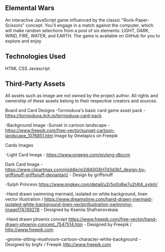 ## Elemental Wars

An interactive JavaScript game influenced by the classic "Rock-Paper-Scissors" concept. You'll engage in a match against the computer, which will make random selections from a pool of six elements: LIGHT, DARK, WIND, FIRE, WATER, and EARTH. The game is available on GitHub for you to explore and enjoy

## Technologies Used

HTML
CSS
Javascript

## Third-Party Assets

All assets such as image are not owned by the project author. All rights and ownership of these assets belong to their respective creators and sources.

Board and Card Designs
-Tornioduva's basic card game asset pack - https://tornioduva.itch.io/tornioduva-card-pack

-Background Image
-Sunset in cartoon landscape - https://www.freepik.com/free-vector/sunset-cartoon-landscape_1076851.htm Image by 0melapics on Freepik

Cards Images

-Light Card Image - https://www.pngegg.com/en/png-dbccm

Dark Card Image - https://www.clipartmax.com/middle/m2i8A0G6H7d3d3b1_design-by-griffsnuff-griffsnuff-deviantart/ - Design
by griffsnuff

-Sylph Princess https://www.pngkey.com/detail/u2r5o0q8w7u2t4t4_sylph/

-Hand drawn swimming mermaid, isolated on white background, linen vector illustration / https://www.dreamstime.com/hand-drawn-mermaid-isolated-white-background-linen-vectorillustration-swimming-image174749278 - Designed by Kseniia Shafranovskaia

-Hand drawn phoenix concept https://www.freepik.com/free-vector/hand-drawn-phoenix-concept_7547514.htm - Designed by Freepik / http://www.freepik.com

-gnome-sitting-mushroom-cartoon-character-white-background - Designed by brgfx / Freepik http://www.freepik.com
